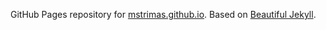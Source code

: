 GitHub Pages repository for [mstrimas.github.io](http://mstrimas.github.io). Based on [Beautiful Jekyll](https://github.com/daattali/beautiful-jekyll).  
